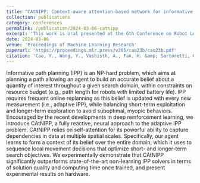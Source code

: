 ```yaml
---
title: "CAtNIPP: Context-aware attention-based network for informative path planning"
collection: publications
category: conferences
permalink: /publication/2024-03-06-catnipp
excerpt: 'This work is oral presented at the 6th Conference on Robot Learning (CoRL) 2024. Informative Path Planning (IPP) is a challenging problem that requires balancing exploration and exploitation under resource constraints. CAtNIPP introduces a fully reactive, deep reinforcement learning-based solution using self-attention to guide efficient path planning. By learning to form a global context and make adaptive local decisions, CAtNIPP outperforms traditional IPP methods in both performance and computation speed, with demonstrated results on real hardware.'
date: 2024-03-06
venue: 'Proceedings of Machine Learning Research'
paperurl: 'https://proceedings.mlr.press/v205/cao23b/cao23b.pdf'
citation: 'Cao, Y., Wang, Y., Vashisth, A., Fan, H. &amp; Sartoretti, G.A.. (2023). CAtNIPP: Context-Aware Attention-based Network for Informative Path Planning. <i>Proceedings of The 6th Conference on Robot Learning</i>, in <i>Proceedings of Machine Learning Research</i> 205:1928-1937'
---
```


Informative path planning (IPP) is an NP-hard problem, which aims at planning a path allowing an agent to build an accurate belief about a quantity of interest throughout a given search domain, within constraints on resource budget (e.g., path length for robots with limited battery life). IPP requires frequent online replanning as this belief is updated with every new measurement (i.e., adaptive IPP), while balancing short-term exploitation and longer-term exploration to avoid suboptimal, myopic behaviors. Encouraged by the recent developments in deep reinforcement learning, we introduce CAtNIPP, a fully reactive, neural approach to the adaptive IPP problem. CAtNIPP relies on self-attention for its powerful ability to capture dependencies in data at multiple spatial scales. Specifically, our agent learns to form a context of its belief over the entire domain, which it uses to sequence local movement decisions that optimize short- and longer-term search objectives. We experimentally demonstrate that CAtNIPP significantly outperforms state-of-the-art non-learning IPP solvers in terms of solution quality and computing time once trained, and present experimental results on hardware.
